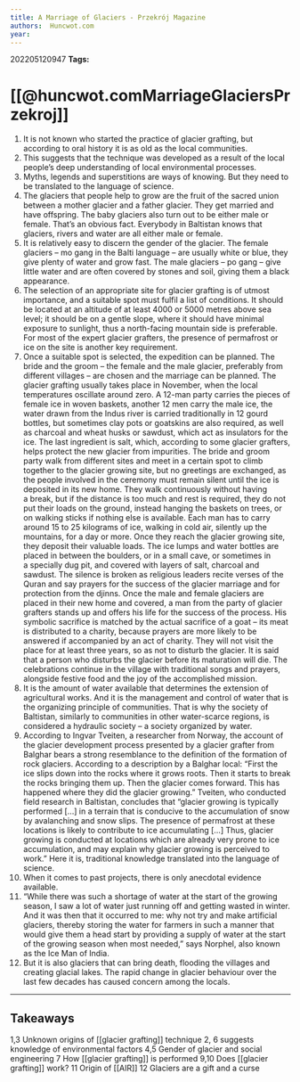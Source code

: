 ```yaml
---
title: A Marriage of Glaciers - Przekrój Magazine
authors:  Huncwot.com
year: 
---
```


202205120947
**Tags:**

# [[@huncwot.comMarriageGlaciersPrzekroj]]
1.  It is not known who started the practice of glacier grafting, but according to oral history it is as old as the local communities.  
2.  This suggests that the technique was developed as a result of the local people’s deep understanding of local environmental processes. 
3.  Myths, legends and superstitions are ways of knowing. But they need to be translated to the language of science. 
4.  The glaciers that people help to grow are the fruit of the sacred union between a mother glacier and a father glacier. They get married and have offspring. The baby glaciers also turn out to be either male or female. That’s an obvious fact. Everybody in Baltistan knows that glaciers, rivers and water are all either male or female.
5.  It is relatively easy to discern the gender of the glacier. The female glaciers – mo gang in the Balti language – are usually white or blue, they give plenty of water and grow fast. The male glaciers – po gang – give little water and are often covered by stones and soil, giving them a black appearance.
6.  The selection of an appropriate site for glacier grafting is of utmost importance, and a suitable spot must fulfil a list of conditions. It should be located at an altitude of at least 4000 or 5000 metres above sea level; it should be on a gentle slope, where it should have minimal exposure to sunlight, thus a north-facing mountain side is preferable. For most of the expert glacier grafters, the presence of permafrost or ice on the site is another key requirement.
7. Once a suitable spot is selected, the expedition can be planned. The bride and the groom – the female and the male glacier, preferably from different villages – are chosen and the marriage can be planned. The glacier grafting usually takes place in November, when the local temperatures oscillate around zero. A 12-man party carries the pieces of female ice in woven baskets, another 12 men carry the male ice, the water drawn from the Indus river is carried traditionally in 12 gourd bottles, but sometimes clay pots or goatskins are also required, as well as charcoal and wheat husks or sawdust, which act as insulators for the ice. The last ingredient is salt, which, according to some glacier grafters, helps protect the new glacier from impurities. The bride and groom party walk from different sites and meet in a certain spot to climb together to the glacier growing site, but no greetings are exchanged, as the people involved in the ceremony must remain silent until the ice is deposited in its new home. They walk continuously without having a break, but if the distance is too much and rest is required, they do not put their loads on the ground, instead hanging the baskets on trees, or on walking sticks if nothing else is available. Each man has to carry around 15 to 25 kilograms of ice, walking in cold air, silently up the mountains, for a day or more. Once they reach the glacier growing site, they deposit their valuable loads. The ice lumps and water bottles are placed in between the boulders, or in a small cave, or sometimes in a specially dug pit, and covered with layers of salt, charcoal and sawdust. The silence is broken as religious leaders recite verses of the Quran and say prayers for the success of the glacier marriage and for protection from the djinns. Once the male and female glaciers are placed in their new home and covered, a man from the party of glacier grafters stands up and offers his life for the success of the process. His symbolic sacrifice is matched by the actual sacrifice of a goat – its meat is distributed to a charity, because prayers are more likely to be answered if accompanied by an act of charity. They will not visit the place for at least three years, so as not to disturb the glacier. It is said that a person who disturbs the glacier before its maturation will die. The celebrations continue in the village with traditional songs and prayers, alongside festive food and the joy of the accomplished mission.
8. It is the amount of water available that determines the extension of agricultural works. And it is the management and control of water that is the organizing principle of communities. That is why the society of Baltistan, similarly to communities in other water-scarce regions, is considered a hydraulic society – a society organized by water.
9. According to Ingvar Tveiten, a researcher from Norway, the account of the glacier development process presented by a glacier grafter from Balghar bears a strong resemblance to the definition of the formation of rock glaciers. According to a description by a Balghar local: “First the ice slips down into the rocks where it grows roots. Then it starts to break the rocks bringing them up. Then the glacier comes forward. This has happened where they did the glacier growing.” Tveiten, who conducted field research in Baltistan, concludes that “glacier growing is typically performed […] in a terrain that is conducive to the accumulation of snow by avalanching and snow slips. The presence of permafrost at these locations is likely to contribute to ice accumulating […] Thus, glacier growing is conducted at locations which are already very prone to ice accumulation, and may explain why glacier growing is perceived to work.” Here it is, traditional knowledge translated into the language of science.
10. When it comes to past projects, there is only anecdotal evidence available.
11. “While there was such a shortage of water at the start of the growing season, I saw a lot of water just running off and getting wasted in winter. And it was then that it occurred to me: why not try and make artificial glaciers, thereby storing the water for farmers in such a manner that would give them a head start by providing a supply of water at the start of the growing season when most needed,” says Norphel, also known as the Ice Man of India.
12. But it is also glaciers that can bring death, flooding the villages and creating glacial lakes. The rapid change in glacier behaviour over the last few decades has caused concern among the locals.


---
## Takeaways
1,3 Unknown origins of [[glacier grafting]] technique
2, 6 suggests knowledge of environmental factors
4,5 Gender of glacier and social engineering
7 How [[glacier grafting]] is performed
9,10 Does [[glacier grafting]] work?
11 Origin of [[AIR]]
12 Glaciers are a gift and a curse

